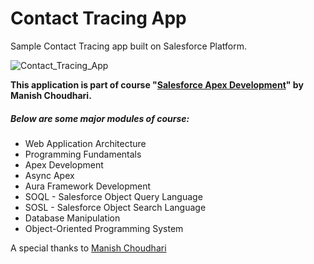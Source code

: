 # Contact Tracing App

Sample Contact Tracing app built on Salesforce Platform.

![Contact_Tracing_App](https://github.com/choudharymanish8585/contact-tracing/blob/master/screenshots/screenshots.png)

<b>This application is part of course "[Salesforce Apex Development](https://www.udemy.com/course/salesforce-development)" by Manish Choudhari.</b>

##### Below are some major modules of course:

-   Web Application Architecture
-   Programming Fundamentals
-   Apex Development
-   Async Apex
-   Aura Framework Development
-   SOQL - Salesforce Object Query Language
-   SOSL - Salesforce Object Search Language
-   Database Manipulation
-   Object-Oriented Programming System

A special thanks to [Manish Choudhari](https://www.linkedin.com/in/manish-choudhary/)
